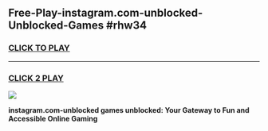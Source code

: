 
## Free-Play-instagram.com-unblocked-Unblocked-Games #rhw34
<h3>
<a href="https://news.freeplayer.one?title=instagram.com-unblocked&ref=8M">CLICK TO PLAY</a></h3>
<hr>

<h3>
<a href="https://news.freeplayer.one?title=instagram.com-unblocked&ref=8M">CLICK 2 PLAY</a>
  
</h3>

<a href="https://news.freeplayer.one?title=instagram.com-unblocked&ref=8M"><img src="https://clearcache.store/games.png"></a>


**instagram.com-unblocked games unblocked: Your Gateway to Fun and Accessible Online Gaming**
